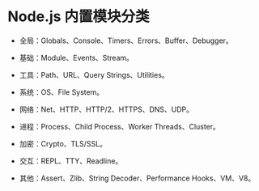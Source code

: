 # Node.js 内置模块分类

- 全局：Globals、Console、Timers、Errors、Buffer、Debugger。

- 基础：Module、Events、Stream。

- 工具：Path、URL、Query Strings、Utilities。

- 系统：OS、File System。

- 网络：Net、HTTP、HTTP/2、HTTPS、DNS、UDP。

- 进程：Process、Child Process、Worker Threads、Cluster。

- 加密：Crypto、TLS/SSL。

- 交互：REPL、TTY、Readline。

- 其他：Assert、Zlib、String Decoder、Performance Hooks、VM、V8。

